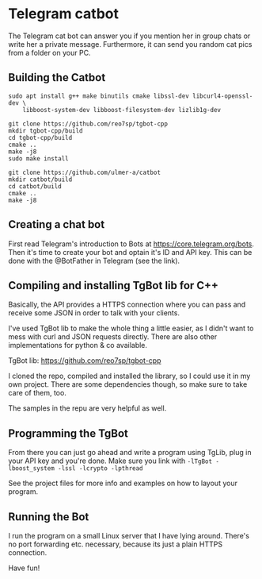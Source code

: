# Telegram catbot

The Telegram cat bot can answer you if you mention her in group chats or write her
a private message. Furthermore, it can send you random cat pics from a folder on your PC.

## Building the Catbot

```
sudo apt install g++ make binutils cmake libssl-dev libcurl4-openssl-dev \
    libboost-system-dev libboost-filesystem-dev lizlib1g-dev
```

```
git clone https://github.com/reo7sp/tgbot-cpp
mkdir tgbot-cpp/build
cd tgbot-cpp/build
cmake ..
make -j8
sudo make install
```

```
git clone https://github.com/ulmer-a/catbot
mkdir catbot/build
cd catbot/build
cmake ..
make -j8
```

## Creating a chat bot

First read Telegram's introduction to Bots at https://core.telegram.org/bots. Then it's time
to create your bot and optain it's ID and API key. This can be done with the @BotFather in
Telegram (see the link).

## Compiling and installing TgBot lib for C++

Basically, the API provides a HTTPS connection where you can pass and receive some JSON
in order to talk with your clients.

I've used TgBot lib to make the whole thing a little easier, as I didn't want to mess with
curl and JSON requests directly. There are also other implementations for python & co available.

TgBot lib: https://github.com/reo7sp/tgbot-cpp 

I cloned the repo, compiled and installed the library, so I could use it in my own project. There
are some dependencies though, so make sure to take care of them, too.

The samples in the repu are very helpful as well.

## Programming the TgBot

From there you can just go ahead and write a program using TgLib, plug in your API key and
you're done. Make sure you link with `-lTgBot -lboost_system -lssl -lcrypto -lpthread`

See the project files for more info and examples on how to layout your program.

## Running the Bot

I run the program on a small Linux server that I have lying around. There's no port forwarding
etc. necessary, because its just a plain HTTPS connection.

Have fun!
